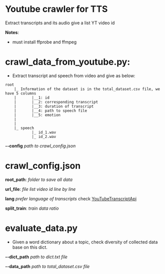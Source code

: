 # Youtube crawler for TTS
 Extract transcripts and its audio give a list YT video id

**Notes**:
- must install ffprobe and ffmpeg

# crawl_data_from_youtube.py:
- Extract transcript and speech from video and give as below:
```
root
    |_ Information of the dataset is in the total_dataset.csv file, we have 5 columns
    |       |__1: id 
    |       |__2: corresponding transcript
    |       |__3: duration of transcript
    |       |__4: path to speech file
    |       |__5: emotion
    |
    |
    |_ speech
            |_ id_1.wav
            |_ id_2.wav
```
 **--config** *path to crawl_config.json*

# crawl_config.json 

 **root_path**: *folder to save all data*

 **url_file**: *file list video id line by line*

 **lang** *prefer language of transcripts* check [YouTubeTranscriptApi](https://pypi.org/project/youtube-transcript-api/)

 **split_train**: *train data ratio*

 # evaluate_data.py
 - Given a word dictionary about a topic, check diversity of collected data base on this dict.

**--dict_path** *path to dict.txt file*

**--data_path** *path to total_dataset.csv file*
